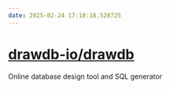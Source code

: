 ```yaml
---
date: 2025-02-24 17:18:18.528725
---
```


# [drawdb-io/drawdb](https://github.com/drawdb-io/drawdb)

Online database design tool and SQL generator